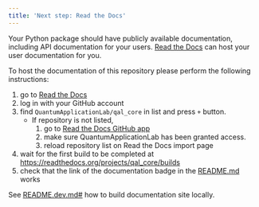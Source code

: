```yaml
---
title: 'Next step: Read the Docs'
---
```


Your Python package should have publicly available documentation, including API documentation for your users.
[Read the Docs](https://readthedocs.org) can host your user documentation for you.

To host the documentation of this repository please perform the following instructions:

1. go to [Read the Docs](https://readthedocs.org/dashboard/import/?)
1. log in with your GitHub account
1. find `QuantumApplicationLab/qal_core` in list and press `+` button.
   * If repository is not listed,
      1. go to [Read the Docs GitHub app](https://github.com/settings/connections/applications/fae83c942bc1d89609e2)
      2. make sure QuantumApplicationLab has been granted access.
      3. reload repository list on Read the Docs import page
1. wait for the first build to be completed at <https://readthedocs.org/projects/qal_core/builds>
1. check that the link of the documentation badge in the [README.md](https://github.com/QuantumApplicationLab/qal_core) works

See [README.dev.md#](https://github.com/QuantumApplicationLab/qal_core/blob/main/README.dev.md#generating-the-api-docs) how to build documentation site locally.
